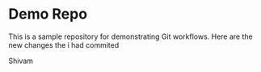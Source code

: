 # Demo Repo
This is a sample repository for demonstrating Git workflows.
Here are the new changes the i had commited


Shivam
